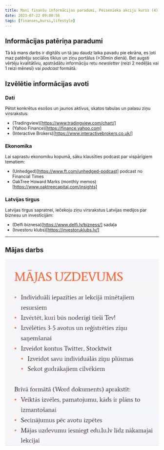 ```yaml
---
title: Mani finanšu informācijas paradumi, Peisenieka akciju kurss (4)
date: 2023-07-22 09:08:58
tags: [finanses,kursi,lifestyle]
---
```


## Informācijas patēriņa paradumi
Tā kā mans darbs ir digitāls un tā jau daudz laika pavadu pie ekrāna, es ļoti maz patērēju
sociālos tīklus un ziņu portālus (>30min dienā). Bet augsti vērtēju kvalitātīvu, apstrādātu
informāciju retu *newsletter* (reizi 2 nedēļās vai 1 reizi mēnesī) vai *podcast* formātā.

## Izvēlētie informācijas avoti
### Dati

Pētot konkrētus esošos un jaunos aktīvus, skatos tabulas un palasu ziņu virsrakstus:
- (Tradingview)[https://www.tradingview.com/chart/]
- (Yahoo Finance)[https://finance.yahoo.com]
- (Interactive Brokers)[https://www.interactivebrokers.co.uk/]

### Ekonomika
Lai saprastu ekonomiku kopumā, sāku klausīties podcast par vispārīgiem tematiem:
- (Unhedged)[https://www.ft.com/unhedged-podcast] podcast no Financial Times
- OakTree Howard Marks (monthly memos)[https://www.oaktreecapital.com/insights]

### Latvijas tirgus
Latvijas tirgus sapratnei, iečekoju ziņu virsrakstus Latvijas medijos par biznesu un investīcijām:
- (Delfi biznesa)[https://www.delfi.lv/bizness/] sadaļa
- (Investoru klubs)[https://investoruklubs.lv/]

---

## Mājas darbs

![](/images/majasdarbs1.png)
